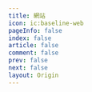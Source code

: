```yaml
---
title: 網站
icon: ic:baseline-web
pageInfo: false
index: false
article: false
comment: false
prev: false
next: false
layout: Origin
---
```


<Catalog />
